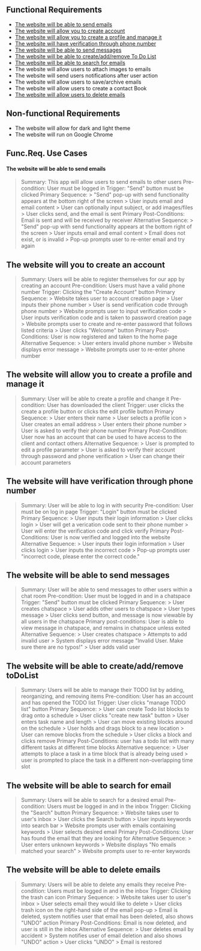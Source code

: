 ## Functional Requirements 
* [The website will be able to send emails](#the-website-will-be-able-to-send-emails)
* [The website will allow you to create account](#the-website-will-you-to-create-an-account)
* [The website will allow you to create a profile and manage it](#the-website-will-allow-you-to-create-a-profile-and-manage-it)
* [The website will have verification through phone number](#the-website-will-have-verification-through-phone-number)
* [The website will be able to send messages](#the-website-will-be-able-to-send-messages)
* [The website will be able to create/add/remove To Do List](#the-website-will-be-able-to-create/add/remove-toDoList)
* [The website will be able to search for emails](#the-website-will-be-able-to-search-for-email)
* The website will allow users to attach images to emails
* The website will send users notifications after user action
* The website will allow users to save/archive emails
* The website will allow users to create a contact Book
* [The website will allow users to delete emails](#the-website-will-be-able-to-delete-emails)

## Non-functional Requirements 
* The website will allow for dark and light theme
* The website will run on Google Chrome

## Func.Req. Use Cases
#### The website will be able to send emails 
  > Summary: This app will allow users to send emails to other users
  > Pre-condition: User must be logged in
  > Trigger: "Send" button must be clicked
  > Primary Sequence: 
      > "Send" pop-up with send functionality appears at the bottom right of the screen
      > User inputs email and email content
      > User can optionally input subject, or add images/files
      > User clicks send, and the email is sent
  > Primary Post-Conditions: Email is sent and will be received by receiver
  > Alternative Sequence: 
      > "Send" pop-up with send functionality appears at the bottom right of the screen
      > User inputs email and email content
      > Email does not exist, or is invalid
      > Pop-up prompts user to re-enter email and try again
 
## The website will you to create an account 
  > Summary: Users will be able to register themselves for our app by creating an account
  > Pre-condition: Users must have a valid phone number
  > Trigger: Clicking the "Create Account" button 
  > Primary Sequence: 
      > Website takes user to account creation page
      > User inputs their phone number
      > User is send verification code through phone number
      > Website prompts user to input verification code 
      > User inputs verification code and is taken to password creation page
      > Website prompts user to create and re-enter password that follows listed criteria
      > User clicks "Welcome" button
  > Primary Post-Conditions: User is now registered and taken to the home page
  > Alternative Sequence: 
      > User enters invalid phone number
      > Website displays error message 
      > Website prompts user to re-enter phone number
   
  ## The website will allow you to create a profile and manage it 
  > Summary: User will be able to create a profile and change it 
  > Pre-condition: User has downloaded the client
  > Trigger: user clicks the create a profile button or clicks the edit profile button
  > Primary Sequence:
      > User enters their name
      > User selects a profile icon
      > User creates an email address
      > User enters their phone number
      > User is asked to verify their phone number
  > Primary Post-Condition: User now has an account that can be used to have access to the client and contact others
  > Alternative Sequence: 
      > User is prompted to edit a profile parameter
      > User is asked to verify their account through password and phone verification
      > User can change their account parameters

## The website will have verification through phone number 
  > Summary: User will be able to log in with security
  > Pre-condition: User must be on log in page
  > Trigger: "Login" button must be clicked
  > Primary Sequence: 
      > User inputs their login information
      > User clicks login 
      > User will get a verication code sent to their phone number
      > User will enter the verification code and click verify
  > Primary Post-Conditions: User is now verified and logged into the website
  > Alternative Sequence: 
      > User inputs their login information
      > User clicks login
      > User inputs the incorrect code 
      > Pop-up prompts user "incorrect code, please enter the correct code." 

## The website will be able to send messages
  > Summary: User will be able to send messages to other users within a chat room
  > Pre-condition: User must be logged in and in a chatspace
  > Trigger: "Send" button must be clicked
  > Primary Sequence: 
     > User creates chatspace
     > User adds other users to chatspace
     > User types message
     > User clicks send button, and message is now viewable by all users in the chatspace
  > Primary post-conditions: User is able to view message in chatspace, and remains in chatspace unless exited
  > Alternative Sequence: 
     > User creates chatspace
     > Attempts to add invalid user
     > System displays error message "Invalid User. Make sure there are no typos!"
     > User adds valid user

## The website will be able to create/add/remove toDoList
> Summary: Users will be able to manage their TODO list by adding, reorganizing, and removing items
> Pre-condition: User has an account and has opened the TODO list
> Trigger: User clicks "manage TODO list" button
> Primary Sequence:
      > User can create Todo list blocks to drag onto a schedule
          > User clicks "create new task" button
          > User enters task name and length
      > User can move existing blocks around on the schedule
          > User holds and drags block to a new location
      > User can remove blocks from the schedule
          > User clicks a block and clicks remove
> Primary Post-Conditions: user has a todo list with many different tasks at different time blocks
> Alternative sequence:
      > User attempts to place a task in a time block that is already being used
      > user is prompted to place the task in a different non-overlapping time slot 

## The website will be able to search for email
> Summary: Users will be able to search for a desired email
  > Pre-condition: Users must be logged in and in the inbox
  > Trigger: Clicking the "Search" button 
  > Primary Sequence: 
      > Website takes user to user's inbox
      > User clicks the Search button
      > User inputs keywords into search bar
      > Website prompts user with emails containing keywords 
      > User selects desired email
  > Primary Post-Conditions: User has found the email that they are looking for
  > Alternative Sequence: 
      > User enters unknown keywords
      > Website displays "No emails matched your search"
      > Website prompts user to re-enter keywords
      
## The website will be able to delete emails
> Summary: Users will be able to delete any emails they receive
  > Pre-condition: Users must be logged in and in the inbox
  > Trigger: Clicking the trash can icon
  > Primary Sequence: 
      > Website takes user to user's inbox
      > User selects email they would like to delete
      > User clicks trash icon on the right-hand side of the email pop-up
      > Email is deleted, system notifies user that email has been deleted, also shows "UNDO" action
  > Primary Post-Conditions: Email is now deleted, and user is still in the inbox
  > Alternative Sequence: 
      > User deletes email by accident
      > System notifies user of email deletion and also shows "UNDO" action
      > User clicks "UNDO"
      > Email is restored 
